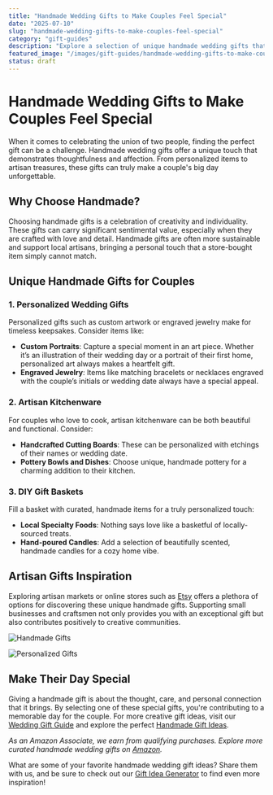 ```yaml
---
title: "Handmade Wedding Gifts to Make Couples Feel Special"
date: "2025-07-10"
slug: "handmade-wedding-gifts-to-make-couples-feel-special"
category: "gift-guides"
description: "Explore a selection of unique handmade wedding gifts that will make any newlywed couple feel cherished. Perfect for that personal touch on their special day!"
featured_image: "/images/gift-guides/handmade-wedding-gifts-to-make-couples-feel-special/banner.webp"
status: draft
---
```


# Handmade Wedding Gifts to Make Couples Feel Special

When it comes to celebrating the union of two people, finding the perfect gift can be a challenge. Handmade wedding gifts offer a unique touch that demonstrates thoughtfulness and affection. From personalized items to artisan treasures, these gifts can truly make a couple's big day unforgettable.

## Why Choose Handmade?

Choosing handmade gifts is a celebration of creativity and individuality. These gifts can carry significant sentimental value, especially when they are crafted with love and detail. Handmade gifts are often more sustainable and support local artisans, bringing a personal touch that a store-bought item simply cannot match.

## Unique Handmade Gifts for Couples

### **1. Personalized Wedding Gifts**
Personalized gifts such as custom artwork or engraved jewelry make for timeless keepsakes. Consider items like:
- **Custom Portraits**: Capture a special moment in an art piece. Whether it’s an illustration of their wedding day or a portrait of their first home, personalized art always makes a heartfelt gift.
- **Engraved Jewelry**: Items like matching bracelets or necklaces engraved with the couple’s initials or wedding date always have a special appeal.

### **2. Artisan Kitchenware**
For couples who love to cook, artisan kitchenware can be both beautiful and functional. Consider:
- **Handcrafted Cutting Boards**: These can be personalized with etchings of their names or wedding date.
- **Pottery Bowls and Dishes**: Choose unique, handmade pottery for a charming addition to their kitchen.

### **3. DIY Gift Baskets**
Fill a basket with curated, handmade items for a truly personalized touch:
- **Local Specialty Foods**: Nothing says love like a basketful of locally-sourced treats.
- **Hand-poured Candles**: Add a selection of beautifully scented, handmade candles for a cozy home vibe.

## Artisan Gifts Inspiration

Exploring artisan markets or online stores such as [Etsy](https://www.etsy.com/) offers a plethora of options for discovering these unique handmade gifts. Supporting small businesses and craftsmen not only provides you with an exceptional gift but also contributes positively to creative communities.

![Handmade Gifts](https://source.unsplash.com/featured/?handmade,wedding) 

![Personalized Gifts](https://source.unsplash.com/featured/?personalized,wedding)

## Make Their Day Special
Giving a handmade gift is about the thought, care, and personal connection that it brings. By selecting one of these special gifts, you're contributing to a memorable day for the couple. For more creative gift ideas, visit our [Wedding Gift Guide](https://yourwebsite.com/wedding-gift-guide) and explore the perfect [Handmade Gift Ideas](https://yourwebsite.com/handmade-gift-ideas).

*As an Amazon Associate, we earn from qualifying purchases. Explore more curated handmade wedding gifts on [Amazon](https://www.amazon.com/s?k=handmade+wedding+gifts&tag=bright-gift-20).* 

What are some of your favorite handmade wedding gift ideas? Share them with us, and be sure to check out our [Gift Idea Generator](https://yourwebsite.com/gift-idea-generator) to find even more inspiration!